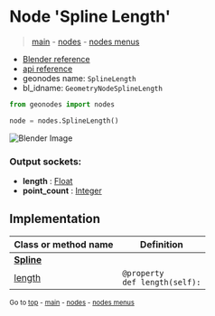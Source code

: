 # Node 'Spline Length'

> [main](../structure.md) - [nodes](nodes.md) - [nodes menus](nodes_menus.md)

- [Blender reference](https://docs.blender.org/manual/en/latest/modeling/geometry_nodes/curve/spline_length.html)
- [api reference](https://docs.blender.org/api/current/bpy.types.GeometryNodeSplineLength.html)
- geonodes name: `SplineLength`
- bl_idname: `GeometryNodeSplineLength`

```python
from geonodes import nodes

node = nodes.SplineLength()
```

![Blender Image](https://docs.blender.org/manual/en/latest/_images/node-types_GeometryNodeSplineLength.webp)

### Output sockets:

- **length** : [Float](Float.md)
- **point_count** : [Integer](Integer.md)

## Implementation

| Class or method name | Definition |
|----------------------|------------|
| **[Spline](Spline.md)** |
| [length](Spline.md#length-property) | `@property`<br> `def length(self):` |

<sub>Go to [top](#node-Spline-Length) - [main](../structure.md) - [nodes](nodes.md) - [nodes menus](nodes_menus.md)</sub>

